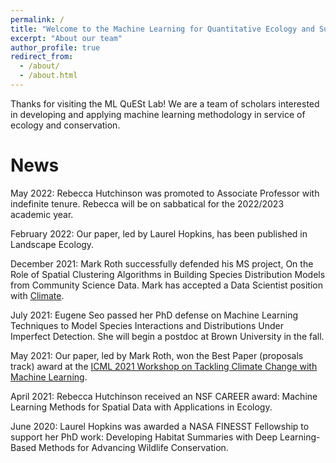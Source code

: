 ```yaml
---
permalink: /
title: "Welcome to the Machine Learning for Quantitative Ecology and Sustainability (ML QuESt) Lab!"
excerpt: "About our team"
author_profile: true
redirect_from: 
  - /about/
  - /about.html
---
```


Thanks for visiting the ML QuESt Lab! We are a team of scholars interested in developing and applying machine learning methodology in service of ecology and conservation.

News
======
May 2022: Rebecca Hutchinson was promoted to Associate Professor with indefinite tenure. Rebecca will be on sabbatical for the 2022/2023 academic year.

February 2022: Our paper, led by Laurel Hopkins, has been published in Landscape Ecology.  

December 2021: Mark Roth successfully defended his MS project, On the Role of Spatial Clustering Algorithms in Building Species Distribution Models from Community Science Data. Mark has accepted a Data Scientist position with [Climate](https://www.climate.com/).

July 2021: Eugene Seo passed her PhD defense on Machine Learning Techniques to Model Species Interactions and Distributions Under Imperfect Detection. She will begin a postdoc at Brown University in the fall. 

May 2021: Our paper, led by Mark Roth, won the Best Paper (proposals track) award at the [ICML 2021 Workshop on Tackling Climate Change with Machine Learning](https://www.climatechange.ai/events/icml2021).

April 2021: Rebecca Hutchinson received an NSF CAREER award: Machine Learning Methods for Spatial Data with Applications in Ecology.

June 2020: Laurel Hopkins was awarded a NASA FINESST Fellowship to support her PhD work: Developing Habitat Summaries with Deep Learning-Based Methods for Advancing Wildlife Conservation.

